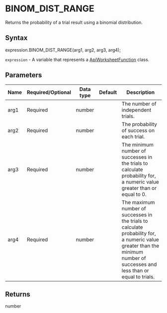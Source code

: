 # BINOM_DIST_RANGE

Returns the probability of a trial result using a binomial distribution.

## Syntax

expression.BINOM_DIST_RANGE(arg1, arg2, arg3, arg4);

`expression` - A variable that represents a [ApiWorksheetFunction](../ApiWorksheetFunction.md) class.

## Parameters

| **Name** | **Required/Optional** | **Data type** | **Default** | **Description** |
| ------------- | ------------- | ------------- | ------------- | ------------- |
| arg1 | Required | number |  | The number of independent trials. |
| arg2 | Required | number |  | The probability of success on each trial. |
| arg3 | Required | number |  | The minimum number of successes in the trials to calculate probability for, a numeric value greater than or equal to 0. |
| arg4 | Required | number |  | The maximum number of successes in the trials to calculate probability for, a numeric value greater than the minimum number of successes and less than or equal to trials. |

## Returns

number